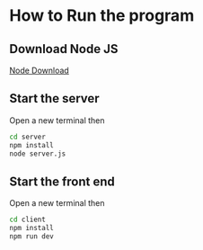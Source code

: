 # How to Run the program 

## Download Node JS

[Node Download](https://nodejs.org/en/download)

## Start the server 

Open a new terminal then

```bash
cd server
npm install
node server.js
```

## Start the front end 

Open a new terminal then

```bash 
cd client
npm install
npm run dev
```